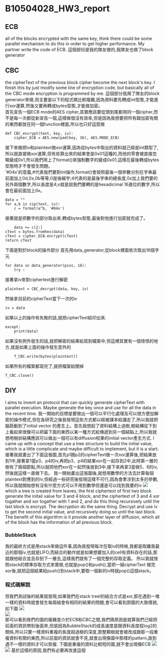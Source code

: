 # B10504028_HW3_report
## ECB
all of the blocks encrypted with the same key, think there could be some parallel mechanism to do this in order to get higher performance.
My partner write the code of ECB.
這個部份是我的隊友做的,我隊友也做了block generator
## CBC
the cipherText of the previous block cipher become the next block's key.
I finish this by just modify some line of encryption code, but basically all of the CBC mode encryption is programmed by me.
這個部分我用了隊友的block generator來做,但主要是以下的程式碼比較複雜,因為資料要先轉成int型態,才能進行xor運算,然後又要再轉成bytes型態,才能做加密。  
首先宣告一個ECB mode的AES cipher,其實應該要從頭到尾都用同一個cipher,而不是每一次都從新宣告一個,這樣做很沒有效率,但是因為我想要把所有跟加密有關的東西都放在同一個function裡面,所以也只好這麼做
```python=
def CBC_encrypt(text, key, iv):
    cipher_ECB = AES.new(pad(key, 16), AES.MODE_ECB)
```
接下來做把iv和plaintext做xor運算,因為從bytes中取出的資料就己經是int類型了,所以就直接做xor運算,但有些算出來的結果會是0x01這種的,而他的零會被直接忽略變成0x1,所以我們用上了format()來強制數字的變成0x01,這樣在最後轉成bytes型態時才不會發生問題。    
'#04x'的意義,#代表我們要對int操作,format()會按照最後一個參數分別在字串最前面加上0d,0x,0b等等;0是後綴字;4代表的是最後字串的總長度,0x加上我們要的另外兩個數字,所以長度是4;x就是說我們要轉的是hexadicimal 16進位的數字,所以會在最前面加上0x。
```python=
data = ""
for a,b in zip(text, iv):
    c = format(a^b, '#04x')
```
接著就是把數字的部分取出來,轉成bytes型態,最後對他進行加密就完成了。
```python=
    data += c[2:]
cText = bytes.fromhex(data)
cText = cipher_ECB.encrypt(cText)
return cText
```
下面是對於block的操作部分
首先用data_generator,從block裡面依次取出16個字元
```python=
for data in data_generator(pixs, 16): 
    try :
```
接著拿iv來對ciphertext進行解密
```python=
plaintext = CBC_decrypt(data, key, iv)
```
然後拿目前的cipherText當下一次的iv
```python=
iv = data
```
如果以上的操作有失敗的話,就把cipherText給印出來.
```python=
except:
    print(data)
```
如果沒有例外發生的話,就把解密的結果給寫到檔案中,但這裡其實有一個怪怪的地方,就是如果上面的操作發生意外的
```python=
    f_CBC.write(bytes(plaintext))
```
如果所有的檔案都寫完了,就把檔案給關掉
```python=
f_CBC.close()
```
## DIY
I aims to invent an protocol that can quickly generate cipherText with parallel execution. Maybe generate the key once and use for all the data in the recent time.
我一開始的目標是要做出一個可以平行化處理及可以很方便加解密的操作模式,但在各研究之後我發現這些方式都以經被課本給講走了,所以我就把腦筋動到了initial vector 的產生上。首先我想起了資料結構上過樹,樹結構從下到上看起來很像可以把最下面的東西以某一種方式給傳遞到另一個結點上,所以我就想用樹狀結構應該可以做出一個可以有diffusion校果的initial vector產生方式.
I came up with a concept that use a tree structure to build the initial value, which is a little complicate and maybe difficult to implement, but it is a start.
接著我就畫出了下面這張圖,首先p1跟p2的cipherText做一次xor運算後,把結果放到1中,接著拿1當p3、p4的iv,再把p3、p4的結果xor在一起存到2中,此時第一層的樹有了兩個節點,所以就把他們xor在一起然後放到3中,接下來再拿3當做5、6的iv,然後就這樣一直做下去。
我一開始畫出這張圖後,就想用數學的方法去計算每個plaintext對應到的iv,但經過一些研究後發現這樣不可行,因為會牽涉到太多的參數,所以我就開始想有沒有什麼方式可以不用到數學但還是可以找到我要的iv
![](https://i.imgur.com/8TlOm9T.png)
which a tree is created from leaves, the first ciphertext of first two block generate the initail value for 3 and 4 block, and the ciphertext of 3 and 4 xor togather and xor togather with 1 and 2, and do this thing recursively until the last block is encrypt.
The decryption do the same thing. Decrypt and use iv to get the second initial value, and recursively doing so until the last block.
The benefit of this algorithm is it provide another layer of diffusion, which all of the block has the information of all previous block.
### BubbleStack
我的最終方式是用stack來做這件事,因為我發現每次在取iv的時候,我都是取離我最近的那個iv,也就是LIFO,而結合的動作就是如果想要加入的cell有資料存在的話,那就跟他結合並且存到下一層去,這樣我們就有了一個完整的存取定義。
所以我就按照stack的標準存取方式來實做,也就是pop()和push(),當把一組cipherText 做完xor後,就把這個結果給push()到stack中,要取一個新的iv時就pop()這個stack。
### 程式碼解說

但我們測試後的結果就發現,如果我們在stack treel的結合方式是xor,那在遇到一堆一樣的資料時就會發生每兩組會有相同的結果的問題,會可以看到原圖的大致樣貌,如下圖
![](https://i.imgur.com/KiIl2YH.jpg)  
![](https://i.imgur.com/Gmg1GzR.jpg)  
那可以看到我們的圖的複雜度介於ECB和CBC之間,我們猜原因是就算我們己經把前面的資訊帶到後面來,但是因為BubbleStack的成長速度是跟資料長度程log2的關係,所以只要一樣資料重複的長度超過樹的深度,那整顆樹就會被改成跟那一段重複資料有關的東西,所以前面的資訊就會不見,就會出現像圖中那樣的pattern,直到遇不一樣的資料才可以恢複.
下圖是重複的資料比較短的圖,就不會出現像ECB
![](https://i.imgur.com/NErt4P8.jpg)
![](https://i.imgur.com/dmzGgiv.jpg)
基於這樣的原因,我們有必要再改進這個